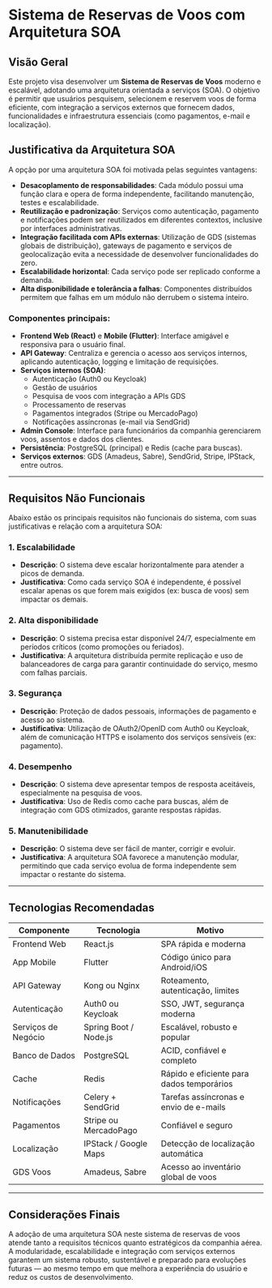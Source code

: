 # Sistema de Reservas de Voos com Arquitetura SOA

## Visão Geral

Este projeto visa desenvolver um **Sistema de Reservas de Voos** moderno e escalável, adotando uma arquitetura orientada a serviços (SOA). O objetivo é permitir que usuários pesquisem, selecionem e reservem voos de forma eficiente, com integração a serviços externos que fornecem dados, funcionalidades e infraestrutura essenciais (como pagamentos, e-mail e localização).

## Justificativa da Arquitetura SOA

A opção por uma arquitetura SOA foi motivada pelas seguintes vantagens:

- **Desacoplamento de responsabilidades**: Cada módulo possui uma função clara e opera de forma independente, facilitando manutenção, testes e escalabilidade.
- **Reutilização e padronização**: Serviços como autenticação, pagamento e notificações podem ser reutilizados em diferentes contextos, inclusive por interfaces administrativas.
- **Integração facilitada com APIs externas**: Utilização de GDS (sistemas globais de distribuição), gateways de pagamento e serviços de geolocalização evita a necessidade de desenvolver funcionalidades do zero.
- **Escalabilidade horizontal**: Cada serviço pode ser replicado conforme a demanda.
- **Alta disponibilidade e tolerância a falhas**: Componentes distribuídos permitem que falhas em um módulo não derrubem o sistema inteiro.

### Componentes principais:

- **Frontend Web (React)** e **Mobile (Flutter)**: Interface amigável e responsiva para o usuário final.
- **API Gateway**: Centraliza e gerencia o acesso aos serviços internos, aplicando autenticação, logging e limitação de requisições.
- **Serviços internos (SOA)**:
  - Autenticação (Auth0 ou Keycloak)
  - Gestão de usuários
  - Pesquisa de voos com integração a APIs GDS
  - Processamento de reservas
  - Pagamentos integrados (Stripe ou MercadoPago)
  - Notificações assíncronas (e-mail via SendGrid)
- **Admin Console**: Interface para funcionários da companhia gerenciarem voos, assentos e dados dos clientes.
- **Persistência**: PostgreSQL (principal) e Redis (cache para buscas).
- **Serviços externos**: GDS (Amadeus, Sabre), SendGrid, Stripe, IPStack, entre outros.

---

## Requisitos Não Funcionais

Abaixo estão os principais requisitos não funcionais do sistema, com suas justificativas e relação com a arquitetura SOA:

### 1. **Escalabilidade**

- **Descrição**: O sistema deve escalar horizontalmente para atender a picos de demanda.
- **Justificativa**: Como cada serviço SOA é independente, é possível escalar apenas os que forem mais exigidos (ex: busca de voos) sem impactar os demais.

### 2. **Alta disponibilidade**

- **Descrição**: O sistema precisa estar disponível 24/7, especialmente em períodos críticos (como promoções ou feriados).
- **Justificativa**: A arquitetura distribuída permite replicação e uso de balanceadores de carga para garantir continuidade do serviço, mesmo com falhas parciais.

### 3. **Segurança**

- **Descrição**: Proteção de dados pessoais, informações de pagamento e acesso ao sistema.
- **Justificativa**: Utilização de OAuth2/OpenID com Auth0 ou Keycloak, além de comunicação HTTPS e isolamento dos serviços sensíveis (ex: pagamento).

### 4. **Desempenho**

- **Descrição**: O sistema deve apresentar tempos de resposta aceitáveis, especialmente na pesquisa de voos.
- **Justificativa**: Uso de Redis como cache para buscas, além de integração com GDS otimizados, garante respostas rápidas.

### 5. **Manutenibilidade**

- **Descrição**: O sistema deve ser fácil de manter, corrigir e evoluir.
- **Justificativa**: A arquitetura SOA favorece a manutenção modular, permitindo que cada serviço evolua de forma independente sem impactar o restante do sistema.

---

## Tecnologias Recomendadas

| Componente                 | Tecnologia                            | Motivo |
|---------------------------|----------------------------------------|--------|
| Frontend Web              | React.js                               | SPA rápida e moderna |
| App Mobile                | Flutter                                | Código único para Android/iOS |
| API Gateway               | Kong ou Nginx                          | Roteamento, autenticação, limites |
| Autenticação              | Auth0 ou Keycloak                      | SSO, JWT, segurança moderna |
| Serviços de Negócio       | Spring Boot / Node.js                  | Escalável, robusto e popular |
| Banco de Dados            | PostgreSQL                             | ACID, confiável e completo |
| Cache                     | Redis                                  | Rápido e eficiente para dados temporários |
| Notificações              | Celery + SendGrid                      | Tarefas assíncronas e envio de e-mails |
| Pagamentos                | Stripe ou MercadoPago                  | Confiável e seguro |
| Localização               | IPStack / Google Maps                  | Detecção de localização automática |
| GDS Voos                  | Amadeus, Sabre                         | Acesso ao inventário global de voos |

---

## Considerações Finais

A adoção de uma arquitetura SOA neste sistema de reservas de voos atende tanto a requisitos técnicos quanto estratégicos da companhia aérea. A modularidade, escalabilidade e integração com serviços externos garantem um sistema robusto, sustentável e preparado para evoluções futuras — ao mesmo tempo em que melhora a experiência do usuário e reduz os custos de desenvolvimento.

